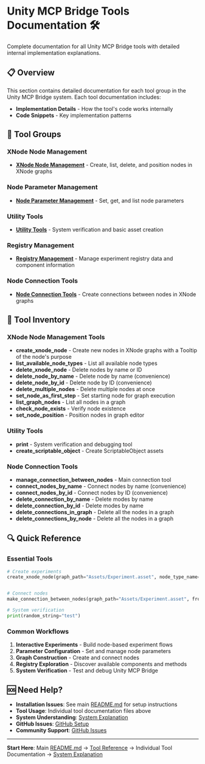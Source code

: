 # Unity MCP Bridge Tools Documentation 🛠️

Complete documentation for all Unity MCP Bridge tools with detailed internal implementation explanations.

## 📋 Overview

This section contains detailed documentation for each tool group in the Unity MCP Bridge system. Each tool documentation includes:
- **Implementation Details** - How the tool's code works internally
- **Code Snippets** - Key implementation patterns

## 🎯 Tool Groups

### XNode Node Management
- **[XNode Node Management](xnode-node-management.md)** - Create, list, delete, and position nodes in XNode graphs

### Node Parameter Management  
- **[Node Parameter Management](node-parameter-management.md)** - Set, get, and list node parameters

### Utility Tools
- **[Utility Tools](utility-tools.md)** - System verification and basic asset creation

### Registry Management
- **[Registry Management](registry-management.md)** - Manage experiment registry data and component information

### Node Connection Tools
- **[Node Connection Tools](node-connection-tools.md)** - Create connections between nodes in XNode graphs

## 🔧 Tool Inventory

### XNode Node Management Tools
- **create_xnode_node** - Create new nodes in XNode graphs with a Tooltip of the node's purpose
- **list_available_node_types** - List all available node types
- **delete_xnode_node** - Delete nodes by name or ID
- **delete_node_by_name** - Delete node by name (convenience)
- **delete_node_by_id** - Delete node by ID (convenience)  
- **delete_multiple_nodes** - Delete multiple nodes at once
- **set_node_as_first_step** - Set starting node for graph execution
- **list_graph_nodes** - List all nodes in a graph
- **check_node_exists** - Verify node existence
- **set_node_position** - Position nodes in graph editor


### Utility Tools
- **print** - System verification and debugging tool
- **create_scriptable_object** - Create ScriptableObject assets

### Node Connection Tools
- **manage_connection_between_nodes** - Main connection tool
- **connect_nodes_by_name** - Connect nodes by name (convenience)
- **connect_nodes_by_id** - Connect nodes by ID (convenience)
- **delete_connection_by_name** - Delete modes by name
- **delete_connection_by_id** - Delete modes by name
- **delete_connections_in_graph** - Delete all the nodes in a graph 
- **delete_connections_by_node** - Delete all the nodes in a graph 

## 🔍 Quick Reference

### Essential Tools
```python
# Create experiments
create_xnode_node(graph_path="Assets/Experiment.asset", node_type_name="ClickStep")


# Connect nodes
make_connection_between_nodes(graph_path="Assets/Experiment.asset", from_node="ClickStep_123", to_node="DelayStep_456")

# System verification
print(random_string="test")
```

### Common Workflows
1. **Interactive Experiments** - Build node-based experiment flows
2. **Parameter Configuration** - Set and manage node parameters
3. **Graph Construction** - Create and connect nodes
4. **Registry Exploration** - Discover available components and methods
5. **System Verification** - Test and debug Unity MCP Bridge

## 🆘 Need Help?

- **Installation Issues**: See main [README.md](../README.md) for setup instructions
- **Tool Usage**: Individual tool documentation files above
- **System Understanding**: [System Explanation](../system-explanation/README.md)
- **GitHub Issues**: [GitHub Setup](../GITHUB-SETUP.md)
- **Community Support**: [GitHub Issues](https://github.com/praxilabs/unity-mcp/issues)

---

**Start Here**: Main [README.md](../README.md) → [Tool Reference](README.md) → Individual Tool Documentation → [System Explanation](../system-explanation/README.md)
